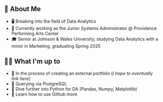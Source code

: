 ## 📖 About Me
* 🖥️ Breaking into the field of Data Analytics
* 💼 Currently working as the Junior Systems Administrator @ Providence Performing Arts Center
* 🎓 Senior at Johnson & Wales University, studying Data Analytics with a minor in Marketing, graduating Spring 2025 

## 🧑‍💻 What I'm up to
* 🔨 In the process of creating an external portfolio (*I hope to eventually link here*)
* 🐬 Querying via PostgreSQL
* 🐍 Dive further into Python for DA (Pandas, Numpy, Matplotlib)
* 🤔 Learn how to use Github more

<!---
BrandonD2039/BrandonD2039 is a ✨ special ✨ repository because its `README.md` (this file) appears on your GitHub profile.
You can click the Preview link to take a look at your changes.
--->
